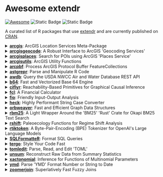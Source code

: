 # Awesome extendr


[![Awesome](https://awesome.re/badge.svg)](https://awesome.re) ![Static
Badge](https://img.shields.io/badge/Last_Updated-2025--07--12-276DC2)
![Static
Badge](https://img.shields.io/badge/Total_Downloads-334032-276DC2)

A curated list of R packages that use
[extendr](https://extendr.github.io/) and are currently published on
[CRAN](https://cran.r-project.org/).

<details>
  <summary><a href='https://github.com/R-ArcGIS/arcgis/'><strong>arcgis</strong></a>: ArcGIS Location Services Meta-Package</summary>
    <ul>
      <li><strong>Author:</strong> Josiah Parry</li>
      <li><strong>URL:</strong> <a href='https://github.com/R-ArcGIS/arcgis/'>https://github.com/R-ArcGIS/arcgis/</a>, <a href='https://developers.arcgis.com/r-bridge/'>https://developers.arcgis.com/r-bridge/</a></li>
      <li><strong>Description:</strong> Provides easy installation and loading of core ArcGIS
    location services packages 'arcgislayers', 'arcgisutils',
    'arcgisgeocode', and 'arcgisplaces'. Enabling developers to interact
    with spatial data and services from 'ArcGIS Online', 'ArcGIS
    Enterprise', and 'ArcGIS Platform'. Learn more about the 'arcgis'
    meta-package at <a href='https://developers.arcgis.com/r-bridge/'>https://developers.arcgis.com/r-bridge/</a>.</li>
      <li><strong>Downloads:</strong> 4980</li>
    </ul>
</details>
<details>
  <summary><a href='https://github.com/r-arcgis/arcgisgeocode'><strong>arcgisgeocode</strong></a>: A Robust Interface to ArcGIS 'Geocoding Services'</summary>
    <ul>
      <li><strong>Author:</strong> Josiah Parry</li>
      <li><strong>URL:</strong> <a href='https://github.com/r-arcgis/arcgisgeocode'>https://github.com/r-arcgis/arcgisgeocode</a>, <a href='https://developers.arcgis.com/r-bridge/api-reference/arcgisgeocode'>https://developers.arcgis.com/r-bridge/api-reference/arcgisgeocode</a></li>
      <li><strong>Description:</strong> A very fast and robust interface to ArcGIS 'Geocoding
    Services'. Provides capabilities for reverse geocoding, finding
    address candidates, character-by-character search autosuggestion, and
    batch geocoding. The public 'ArcGIS World Geocoder' is accessible for
    free use via 'arcgisgeocode' for all services except batch geocoding.
    'arcgisgeocode' also integrates with 'arcgisutils' to provide access
    to custom locators or private 'ArcGIS World Geocoder' hosted on
    'ArcGIS Enterprise'. Learn more in the 'Geocode service' API reference
    <a href='https://developers.arcgis.com/rest/geocode/api-reference/overview-world-geocoding-service.htm'>https://developers.arcgis.com/rest/geocode/api-reference/overview-world-geocoding-service.htm</a>.</li>
      <li><strong>Downloads:</strong> 6619</li>
    </ul>
</details>
<details>
  <summary><a href='https://github.com/R-ArcGIS/arcgisplaces'><strong>arcgisplaces</strong></a>: Search for POIs using ArcGIS 'Places Service'</summary>
    <ul>
      <li><strong>Author:</strong> Josiah Parry</li>
      <li><strong>URL:</strong> <a href='https://github.com/R-ArcGIS/arcgisplaces'>https://github.com/R-ArcGIS/arcgisplaces</a>, <a href='https://developers.arcgis.com/r-bridge/api-reference/arcgisplaces'>https://developers.arcgis.com/r-bridge/api-reference/arcgisplaces</a>, <a href='https://r.esri.com/arcgisplaces'>https://r.esri.com/arcgisplaces</a></li>
      <li><strong>Description:</strong> The ArcGIS 'Places service' is a ready-to-use location
    service that can search for businesses and geographic locations around
    the world. It allows you to find, locate, and discover detailed
    information about each place. Query for places near a point, within a
    bounding box, filter based on categories, or provide search text.
    'arcgisplaces' integrates with 'sf' for out of the box compatibility
    with other spatial libraries. Learn more in the 'Places service' API reference <a href='https://developers.arcgis.com/rest/places/'>https://developers.arcgis.com/rest/places/</a>.</li>
      <li><strong>Downloads:</strong> 15420</li>
    </ul>
</details>
<details>
  <summary><a href='https://github.com/R-ArcGIS/arcgisutils'><strong>arcgisutils</strong></a>: ArcGIS Utility Functions</summary>
    <ul>
      <li><strong>Author:</strong> Josiah Parry</li>
      <li><strong>URL:</strong> <a href='https://github.com/R-ArcGIS/arcgisutils'>https://github.com/R-ArcGIS/arcgisutils</a>, <a href='https://developers.arcgis.com/r-bridge/api-reference/arcgisutils/'>https://developers.arcgis.com/r-bridge/api-reference/arcgisutils/</a></li>
      <li><strong>Description:</strong> Developer oriented utility functions designed to be used as
    the building blocks of R packages that work with ArcGIS Location
    Services. It provides functionality for authorization, Esri JSON
    construction and parsing, as well as other utilities pertaining to
    geometry and Esri type conversions. To support 'ArcGIS Pro' users,
    authorization can be done via 'arcgisbinding'. Installation
    instructions for 'arcgisbinding' can be found at
    <a href='https://developers.arcgis.com/r-bridge/installation/'>https://developers.arcgis.com/r-bridge/installation/</a>.</li>
      <li><strong>Downloads:</strong> 17383</li>
    </ul>
</details>
<details>
  <summary><a href='https://r.esri.com/arcpbf/'><strong>arcpbf</strong></a>: Process ArcGIS Protocol Buffer FeatureCollections</summary>
    <ul>
      <li><strong>Author:</strong> Josiah Parry</li>
      <li><strong>URL:</strong> <a href='https://r.esri.com/arcpbf/'>https://r.esri.com/arcpbf/</a>, <a href='https://github.com/R-ArcGIS/arcpbf'>https://github.com/R-ArcGIS/arcpbf</a></li>
      <li><strong>Description:</strong> Fast processing of ArcGIS FeatureCollection protocol buffers in R.
  It is designed to work seamlessly with 'httr2' and integrates with 'sf'. </li>
      <li><strong>Downloads:</strong> 12853</li>
    </ul>
</details>
<details>
  <summary><a href='https://github.com/etiennebacher/astgrepr'><strong>astgrepr</strong></a>: Parse and Manipulate R Code</summary>
    <ul>
      <li><strong>Author:</strong> Etienne Bacher</li>
      <li><strong>URL:</strong> <a href='https://github.com/etiennebacher/astgrepr'>https://github.com/etiennebacher/astgrepr</a>, <a href='https://astgrepr.etiennebacher.com/'>https://astgrepr.etiennebacher.com/</a></li>
      <li><strong>Description:</strong> Parsing R code is key to build tools such as linters and stylers.
    This package provides a binding to the 'Rust' crate 'ast-grep' so that one
    can parse and explore R code.</li>
      <li><strong>Downloads:</strong> 591</li>
    </ul>
</details>
<details>
  <summary><a href='https://github.com/kbvernon/awdb'><strong>awdb</strong></a>: Query the USDA NWCC Air and Water Database REST API</summary>
    <ul>
      <li><strong>Author:</strong> Kenneth Blake Vernon</li>
      <li><strong>URL:</strong> <a href='https://github.com/kbvernon/awdb'>https://github.com/kbvernon/awdb</a>, <a href='https://kbvernon.github.io/awdb/'>https://kbvernon.github.io/awdb/</a></li>
      <li><strong>Description:</strong> Query the four endpoints of the 'Air and Water Database (AWDB) REST
    API' maintained by the National Water and Climate Center (NWCC) at the 
    United States Department of Agriculture (USDA). Endpoints include data, 
    forecast, reference-data, and metadata. The package is extremely light 
    weight, with 'Rust' via 'extendr' doing most of the heavy lifting to 
    deserialize and flatten deeply nested 'JSON' responses. The AWDB can be 
    found at <a href='https://wcc.sc.egov.usda.gov/awdbRestApi/swagger-ui/index.html'>https://wcc.sc.egov.usda.gov/awdbRestApi/swagger-ui/index.html</a>.</li>
      <li><strong>Downloads:</strong> 986</li>
    </ul>
</details>
<details>
  <summary><a href='https://extendr.github.io/b64/'><strong>b64</strong></a>: Fast and Vectorized Base 64 Engine</summary>
    <ul>
      <li><strong>Author:</strong> Josiah Parry</li>
      <li><strong>URL:</strong> <a href='https://extendr.github.io/b64/'>https://extendr.github.io/b64/</a>, <a href='https://github.com/extendr/b64'>https://github.com/extendr/b64</a></li>
      <li><strong>Description:</strong> Provides a fast, lightweight, and vectorized base 64 engine
    to encode and decode character and raw vectors as well as files stored
    on disk. Common base 64 alphabets are supported out of the box
    including the standard, URL-safe, bcrypt, crypt, 'BinHex', and
    IMAP-modified UTF-7 alphabets. Custom engines can be created to
    support unique base 64 encoding and decoding needs.</li>
      <li><strong>Downloads:</strong> 37475</li>
    </ul>
</details>
<details>
  <summary><a href='https://cifly.pages.dev/'><strong>ciflyr</strong></a>: Reachability-Based Primitives for Graphical Causal Inference</summary>
    <ul>
      <li><strong>Author:</strong> Marcel Wienöbst</li>
      <li><strong>URL:</strong> <a href='https://cifly.pages.dev/'>https://cifly.pages.dev/</a>, <a href='https://github.com/mwien/CIfly'>https://github.com/mwien/CIfly</a></li>
      <li><strong>Description:</strong> Provides a framework for specifying and running flexible
    linear-time reachability-based algorithms for graphical causal inference. Rule
    tables are used to encode and customize the reachability algorithm to typical
    causal and probabilistic reasoning tasks such as finding d-connected nodes or
    more advanced applications. For more information, see Wienöbst, Weichwald and
    Henckel (2025) <a href='doi:10.48550/arXiv.2506.15758'>doi:10.48550/arXiv.2506.15758</a>.</li>
      <li><strong>Downloads:</strong> 119</li>
    </ul>
</details>
<details>
  <summary><a href='https://github.com/shrektan/fcl'><strong>fcl</strong></a>: A Financial Calculator</summary>
    <ul>
      <li><strong>Author:</strong> Xianying Tan</li>
      <li><strong>URL:</strong> <a href='https://github.com/shrektan/fcl'>https://github.com/shrektan/fcl</a>, <a href='https://shrektan.github.io/fcl/'>https://shrektan.github.io/fcl/</a></li>
      <li><strong>Description:</strong> A financial calculator that provides very fast implementations
    of common financial indicators using 'Rust' code. It includes functions for
    bond-related indicators, such as yield to maturity ('YTM'), modified duration,
    and Macaulay duration, as well as functions for calculating time-weighted
    and money-weighted rates of return (using 'Modified Dietz' method) for multiple portfolios,
    given their market values and profit and loss ('PnL') data. 'fcl' is designed
    to be efficient and accurate for financial analysis and computation. The methods
    used in this package are based on the following references:
    <a href='https://en.wikipedia.org/wiki/Modified_Dietz_method'>https://en.wikipedia.org/wiki/Modified_Dietz_method</a>,
    <a href='https://en.wikipedia.org/wiki/Time-weighted_return'>https://en.wikipedia.org/wiki/Time-weighted_return</a>.</li>
      <li><strong>Downloads:</strong> 169683</li>
    </ul>
</details>
<details>
  <summary><a href='https://albersonmiranda.github.io/fio/'><strong>fio</strong></a>: Friendly Input-Output Analysis</summary>
    <ul>
      <li><strong>Author:</strong> Alberson da Silva Miranda</li>
      <li><strong>URL:</strong> <a href='https://albersonmiranda.github.io/fio/'>https://albersonmiranda.github.io/fio/</a>, <a href='https://github.com/albersonmiranda/fio'>https://github.com/albersonmiranda/fio</a></li>
      <li><strong>Description:</strong> Simplifies the process of importing and managing input-output
  matrices from 'Microsoft Excel' into R, and provides a suite of functions for
  analysis. It leverages the 'R6' class for clean, memory-efficient
  object-oriented programming. Furthermore, all linear algebra computations are
  implemented in 'Rust' to achieve highly optimized performance.</li>
      <li><strong>Downloads:</strong> 18772</li>
    </ul>
</details>
<details>
  <summary><a href='https://github.com/DyfanJones/heck'><strong>heck</strong></a>: Highly Performant String Case Converter</summary>
    <ul>
      <li><strong>Author:</strong> Josiah Parry</li>
      <li><strong>URL:</strong> <a href='https://github.com/DyfanJones/heck'>https://github.com/DyfanJones/heck</a>, <a href='https://dyfanjones.r-universe.dev/heck'>https://dyfanjones.r-universe.dev/heck</a></li>
      <li><strong>Description:</strong> Provides a case conversion between common cases like CamelCase and 
    snake_case. Using the 'rust crate heck' <a href='https://github.com/withoutboats/heck'>https://github.com/withoutboats/heck</a>
    as the backend for a highly performant case conversion for 'R'.</li>
      <li><strong>Downloads:</strong> 4203</li>
    </ul>
</details>
<details>
  <summary><a href='https://github.com/ixpantia/orbweaver-r'><strong>orbweaver</strong></a>: Fast and Efficient Graph Data Structures</summary>
    <ul>
      <li><strong>Author:</strong> ixpantia, SRL</li>
      <li><strong>URL:</strong> <a href='https://github.com/ixpantia/orbweaver-r'>https://github.com/ixpantia/orbweaver-r</a></li>
      <li><strong>Description:</strong> Seamlessly build and manipulate graph structures, leveraging
    its high-performance methods for filtering, joining, and mutating
    data. Ensures that mutations and changes to the graph are performed in
    place, streamlining your workflow for optimal productivity.</li>
      <li><strong>Downloads:</strong> 2746</li>
    </ul>
</details>
<details>
  <summary><a href='https://davzim.github.io/rbm25/'><strong>rbm25</strong></a>: A Light Wrapper Around the 'BM25' 'Rust' Crate for Okapi BM25
Text Search</summary>
    <ul>
      <li><strong>Author:</strong> David Zimmermann-Kollenda</li>
      <li><strong>URL:</strong> <a href='https://davzim.github.io/rbm25/'>https://davzim.github.io/rbm25/</a>, <a href='https://github.com/DavZim/rbm25/'>https://github.com/DavZim/rbm25/</a></li>
      <li><strong>Description:</strong> 
    BM25 is a ranking function used by search engines to rank matching documents according to their relevance to a user's search query.
    This package provides a light wrapper around the 'BM25' 'rust' crate for Okapi BM25 text search.
    For more information, see Robertson et al. (1994) <a href='https://trec.nist.gov/pubs/trec3/t3_proceedings.html'>https://trec.nist.gov/pubs/trec3/t3_proceedings.html</a>.</li>
      <li><strong>Downloads:</strong> 1215</li>
    </ul>
</details>
<details>
  <summary><a href='https://github.com/alexhroom/rshift'><strong>rshift</strong></a>: Paleoecology Functions for Regime Shift Analysis</summary>
    <ul>
      <li><strong>Author:</strong> Alex H. Room</li>
      <li><strong>URL:</strong> <a href='https://github.com/alexhroom/rshift'>https://github.com/alexhroom/rshift</a></li>
      <li><strong>Description:</strong> Contains a variety of functions, based around
    regime shift analysis of paleoecological data.
    Citations:
    Rodionov() from Rodionov (2004) <a href='doi:10.1029/2004GL019448'>doi:10.1029/2004GL019448</a>
    Lanzante() from Lanzante (1996) <a href='doi:10.1002/(SICI)1097-0088(199611)16:11%3C1197::AID-JOC89%3E3.0.CO;2-L'>doi:10.1002/(SICI)1097-0088(199611)16:11%3C1197::AID-JOC89%3E3.0.CO;2-L</a>
    Hellinger_trans from Numerical Ecology, Legendre & Legendre (ISBN 9780444538680)
    rolling_autoc from Liu, Gao & Wang (2018) <a href='doi:10.1016/j.scitotenv.2018.06.276'>doi:10.1016/j.scitotenv.2018.06.276</a>
    Sample data sets lake_data & lake_RSI processed from Bush, Silman & Urrego (2004) <a href='doi:10.1126/science.1090795'>doi:10.1126/science.1090795</a>
    Sample data set January_PDO from NOAA: <a href='https://www.ncei.noaa.gov/access/monitoring/pdo/'>https://www.ncei.noaa.gov/access/monitoring/pdo/</a>.</li>
      <li><strong>Downloads:</strong> 21221</li>
    </ul>
</details>
<details>
  <summary><a href='https://davzim.github.io/rtiktoken/'><strong>rtiktoken</strong></a>: A Byte-Pair-Encoding (BPE) Tokenizer for OpenAI's Large Language
Models</summary>
    <ul>
      <li><strong>Author:</strong> David Zimmermann-Kollenda</li>
      <li><strong>URL:</strong> <a href='https://davzim.github.io/rtiktoken/'>https://davzim.github.io/rtiktoken/</a>, <a href='https://github.com/DavZim/rtiktoken/'>https://github.com/DavZim/rtiktoken/</a></li>
      <li><strong>Description:</strong> A thin wrapper around the tiktoken-rs crate, allowing to encode text into Byte-Pair-Encoding (BPE) tokens and decode tokens back to text. This is useful to understand how Large Language Models (LLMs) perceive text. </li>
      <li><strong>Downloads:</strong> 3123</li>
    </ul>
</details>
<details>
  <summary><a href='https://dataupsurge.github.io/SQLFormatteR/'><strong>SQLFormatteR</strong></a>: Format SQL Queries</summary>
    <ul>
      <li><strong>Author:</strong> Morgan Durand</li>
      <li><strong>URL:</strong> <a href='https://dataupsurge.github.io/SQLFormatteR/'>https://dataupsurge.github.io/SQLFormatteR/</a>, <a href='https://github.com/dataupsurge/SQLFormatteR'>https://github.com/dataupsurge/SQLFormatteR</a></li>
      <li><strong>Description:</strong> A convenient interface for formatting 'SQL' queries directly
    within 'R'. It acts as a wrapper around the 'sql_format' Rust crate.
    The package allows you to format 'SQL' code with customizable options,
    including indentation, case formatting, and more, ensuring your 'SQL'
    queries are clean, readable, and consistent.</li>
      <li><strong>Downloads:</strong> 1142</li>
    </ul>
</details>
<details>
  <summary><a href='https://rtergo.pagacz.io'><strong>tergo</strong></a>: Style Your Code Fast</summary>
    <ul>
      <li><strong>Author:</strong> Konrad Pagacz</li>
      <li><strong>URL:</strong> <a href='https://rtergo.pagacz.io'>https://rtergo.pagacz.io</a>, <a href='https://github.com/kpagacz/tergo'>https://github.com/kpagacz/tergo</a></li>
      <li><strong>Description:</strong> Provides a set of functions
    that allow users for styling their R code according to
    the 'tidyverse' style guide. The package uses a native
    Rust implementation to ensure the highest performance.
    Learn more about 'tergo' at <a href='https://rtergo.pagacz.io'>https://rtergo.pagacz.io</a>.</li>
      <li><strong>Downloads:</strong> 1543</li>
    </ul>
</details>
<details>
  <summary><a href='https://extendr.github.io/tomledit/'><strong>tomledit</strong></a>: Parse, Read, and Edit 'TOML'</summary>
    <ul>
      <li><strong>Author:</strong> Josiah Parry</li>
      <li><strong>URL:</strong> <a href='https://extendr.github.io/tomledit/'>https://extendr.github.io/tomledit/</a>, <a href='https://github.com/extendr/tomledit'>https://github.com/extendr/tomledit</a></li>
      <li><strong>Description:</strong> A toolkit for working with 'TOML' files in R while preserving
    formatting, comments, and structure. 'tomledit' enables serialization of R
    objects such as lists, data.frames, numeric, logical, and date vectors.</li>
      <li><strong>Downloads:</strong> 1722</li>
    </ul>
</details>
<details>
  <summary><a href='https://github.com/lhdjung/unsum'><strong>unsum</strong></a>: Reconstruct Raw Data from Summary Statistics</summary>
    <ul>
      <li><strong>Author:</strong> Lukas Jung</li>
      <li><strong>URL:</strong> <a href='https://github.com/lhdjung/unsum'>https://github.com/lhdjung/unsum</a>, <a href='https://lhdjung.github.io/unsum/'>https://lhdjung.github.io/unsum/</a></li>
      <li><strong>Description:</strong> Reconstructs all possible raw data that could have led to reported
    summary statistics. Provides a wrapper for the 'Rust' implementation of the
    'CLOSURE' algorithm.</li>
      <li><strong>Downloads:</strong> 198</li>
    </ul>
</details>
<details>
  <summary><a href='https://sachsmc.github.io/xactonomial/'><strong>xactonomial</strong></a>: Inference for Functions of Multinomial Parameters</summary>
    <ul>
      <li><strong>Author:</strong> Michael C Sachs</li>
      <li><strong>URL:</strong> <a href='https://sachsmc.github.io/xactonomial/'>https://sachsmc.github.io/xactonomial/</a></li>
      <li><strong>Description:</strong> We consider the problem where we observe k vectors (possibly of different lengths), each representing an independent multinomial random vector. For a given function that takes in the concatenated vector of multinomial probabilities and outputs a real number, this is a Monte Carlo estimation procedure of an exact p-value and confidence interval. The resulting inference is valid even in small samples, when the parameter is on the boundary, and when the function is not differentiable at the parameter value, all situations where asymptotic methods and the bootstrap would fail. For more details see Sachs, Fay, and Gabriel (2025) <a href='doi:10.48550/arXiv.2406.19141'>doi:10.48550/arXiv.2406.19141</a>.</li>
      <li><strong>Downloads:</strong> 369</li>
    </ul>
</details>
<details>
  <summary><a href='https://shrektan.github.io/ymd/'><strong>ymd</strong></a>: Parse 'YMD' Format Number or String to Date</summary>
    <ul>
      <li><strong>Author:</strong> Xianying Tan</li>
      <li><strong>URL:</strong> <a href='https://shrektan.github.io/ymd/'>https://shrektan.github.io/ymd/</a>, <a href='https://github.com/shrektan/ymd'>https://github.com/shrektan/ymd</a></li>
      <li><strong>Description:</strong> Convert 'YMD' format number or string to Date efficiently, using Rust's
    standard library. It also provides helper functions to handle Date, e.g., quick
    finding the beginning or end of the given period, adding months to Date, etc.</li>
      <li><strong>Downloads:</strong> 7696</li>
    </ul>
</details>
<details>
  <summary><a href='https://beniamino.org/zoomerjoin/'><strong>zoomerjoin</strong></a>: Superlatively Fast Fuzzy Joins</summary>
    <ul>
      <li><strong>Author:</strong> Beniamino Green</li>
      <li><strong>URL:</strong> <a href='https://beniamino.org/zoomerjoin/'>https://beniamino.org/zoomerjoin/</a>, <a href='https://github.com/beniaminogreen/zoomerjoin'>https://github.com/beniaminogreen/zoomerjoin</a></li>
      <li><strong>Description:</strong> Empowers users to fuzzily-merge data frames with millions or tens of millions of rows in minutes with low memory usage.  The package uses the locality sensitive hashing algorithms developed by Datar, Immorlica, Indyk and Mirrokni (2004) <a href='doi:10.1145/997817.997857'>doi:10.1145/997817.997857</a>, and Broder (1998) <a href='doi:10.1109/SEQUEN.1997.666900'>doi:10.1109/SEQUEN.1997.666900</a> to avoid having to compare every pair of records in each dataset, resulting in fuzzy-merges that finish in linear time.</li>
      <li><strong>Downloads:</strong> 3973</li>
    </ul>
</details>
